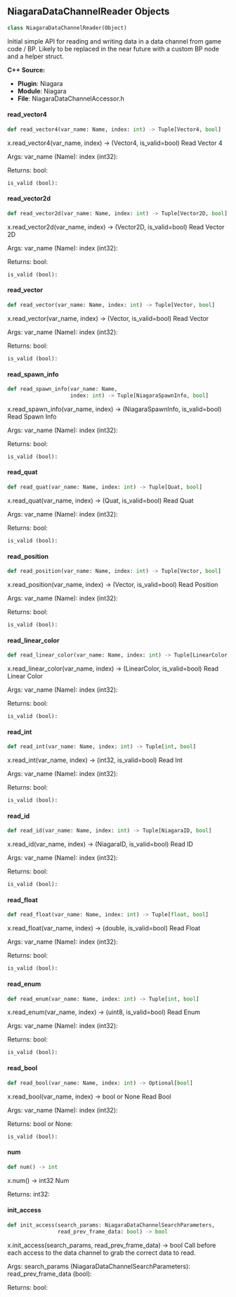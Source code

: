 ## NiagaraDataChannelReader Objects

```python
class NiagaraDataChannelReader(Object)
```

Initial simple API for reading and writing data in a data channel from game code / BP.
Likely to be replaced in the near future with a custom BP node and a helper struct.

**C++ Source:**

- **Plugin**: Niagara
- **Module**: Niagara
- **File**: NiagaraDataChannelAccessor.h

<a id="unreal.NiagaraDataChannelReader.read_vector4"></a>

#### read_vector4

```python
def read_vector4(var_name: Name, index: int) -> Tuple[Vector4, bool]
```

x.read_vector4(var_name, index) -> (Vector4, is_valid=bool)
Read Vector 4

Args:
    var_name (Name): 
    index (int32): 

Returns:
    bool: 

    is_valid (bool):

<a id="unreal.NiagaraDataChannelReader.read_vector2d"></a>

#### read_vector2d

```python
def read_vector2d(var_name: Name, index: int) -> Tuple[Vector2D, bool]
```

x.read_vector2d(var_name, index) -> (Vector2D, is_valid=bool)
Read Vector 2D

Args:
    var_name (Name): 
    index (int32): 

Returns:
    bool: 

    is_valid (bool):

<a id="unreal.NiagaraDataChannelReader.read_vector"></a>

#### read_vector

```python
def read_vector(var_name: Name, index: int) -> Tuple[Vector, bool]
```

x.read_vector(var_name, index) -> (Vector, is_valid=bool)
Read Vector

Args:
    var_name (Name): 
    index (int32): 

Returns:
    bool: 

    is_valid (bool):

<a id="unreal.NiagaraDataChannelReader.read_spawn_info"></a>

#### read_spawn_info

```python
def read_spawn_info(var_name: Name,
                    index: int) -> Tuple[NiagaraSpawnInfo, bool]
```

x.read_spawn_info(var_name, index) -> (NiagaraSpawnInfo, is_valid=bool)
Read Spawn Info

Args:
    var_name (Name): 
    index (int32): 

Returns:
    bool: 

    is_valid (bool):

<a id="unreal.NiagaraDataChannelReader.read_quat"></a>

#### read_quat

```python
def read_quat(var_name: Name, index: int) -> Tuple[Quat, bool]
```

x.read_quat(var_name, index) -> (Quat, is_valid=bool)
Read Quat

Args:
    var_name (Name): 
    index (int32): 

Returns:
    bool: 

    is_valid (bool):

<a id="unreal.NiagaraDataChannelReader.read_position"></a>

#### read_position

```python
def read_position(var_name: Name, index: int) -> Tuple[Vector, bool]
```

x.read_position(var_name, index) -> (Vector, is_valid=bool)
Read Position

Args:
    var_name (Name): 
    index (int32): 

Returns:
    bool: 

    is_valid (bool):

<a id="unreal.NiagaraDataChannelReader.read_linear_color"></a>

#### read_linear_color

```python
def read_linear_color(var_name: Name, index: int) -> Tuple[LinearColor, bool]
```

x.read_linear_color(var_name, index) -> (LinearColor, is_valid=bool)
Read Linear Color

Args:
    var_name (Name): 
    index (int32): 

Returns:
    bool: 

    is_valid (bool):

<a id="unreal.NiagaraDataChannelReader.read_int"></a>

#### read_int

```python
def read_int(var_name: Name, index: int) -> Tuple[int, bool]
```

x.read_int(var_name, index) -> (int32, is_valid=bool)
Read Int

Args:
    var_name (Name): 
    index (int32): 

Returns:
    bool: 

    is_valid (bool):

<a id="unreal.NiagaraDataChannelReader.read_id"></a>

#### read_id

```python
def read_id(var_name: Name, index: int) -> Tuple[NiagaraID, bool]
```

x.read_id(var_name, index) -> (NiagaraID, is_valid=bool)
Read ID

Args:
    var_name (Name): 
    index (int32): 

Returns:
    bool: 

    is_valid (bool):

<a id="unreal.NiagaraDataChannelReader.read_float"></a>

#### read_float

```python
def read_float(var_name: Name, index: int) -> Tuple[float, bool]
```

x.read_float(var_name, index) -> (double, is_valid=bool)
Read Float

Args:
    var_name (Name): 
    index (int32): 

Returns:
    bool: 

    is_valid (bool):

<a id="unreal.NiagaraDataChannelReader.read_enum"></a>

#### read_enum

```python
def read_enum(var_name: Name, index: int) -> Tuple[int, bool]
```

x.read_enum(var_name, index) -> (uint8, is_valid=bool)
Read Enum

Args:
    var_name (Name): 
    index (int32): 

Returns:
    bool: 

    is_valid (bool):

<a id="unreal.NiagaraDataChannelReader.read_bool"></a>

#### read_bool

```python
def read_bool(var_name: Name, index: int) -> Optional[bool]
```

x.read_bool(var_name, index) -> bool or None
Read Bool

Args:
    var_name (Name): 
    index (int32): 

Returns:
    bool or None: 

    is_valid (bool):

<a id="unreal.NiagaraDataChannelReader.num"></a>

#### num

```python
def num() -> int
```

x.num() -> int32
Num

Returns:
    int32:

<a id="unreal.NiagaraDataChannelReader.init_access"></a>

#### init_access

```python
def init_access(search_params: NiagaraDataChannelSearchParameters,
                read_prev_frame_data: bool) -> bool
```

x.init_access(search_params, read_prev_frame_data) -> bool
Call before each access to the data channel to grab the correct data to read.

Args:
    search_params (NiagaraDataChannelSearchParameters): 
    read_prev_frame_data (bool): 

Returns:
    bool:

<a id="unreal.NiagaraDataChannelWriter"></a>